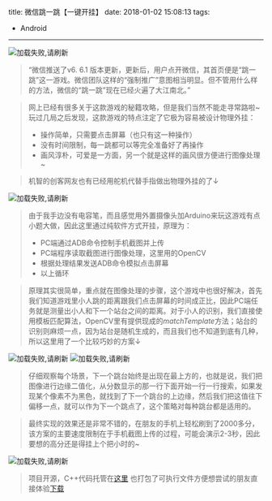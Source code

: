 title: 微信跳一跳【一键开挂】
date: 2018-01-02 15:08:13
tags:
- Android
-----
![加载失败,请刷新](/img/wxjump1.jpg)

> “微信推送了v6. 6.1 版本更新，更新后，用户点开微信，其首页便是“跳一跳”这一游戏。微信团队这样的“强制推广”意图相当明显。但不管用什么样的方法，微信的“跳一跳”现在已经火遍了大江南北。”



> 网上已经有很多关于这款游戏的秘籍攻略，但是我们当然不能走寻常路啦~玩过几局之后发现，这款游戏的特点注定了它极为容易被设计物理外挂：
> * 操作简单，只需要点击屏幕（也只有这一种操作）
> * 没有时间限制，每一跳都可以等完全准备好了再操作
> * 画风淳朴，可爱是一方面，另一个就是这样的画风很方便进行图像处理~



> 机智的创客网友也有已经用舵机代替手指做出物理外挂的了↓

![加载失败,请刷新](/img/wxjump2.gif)

> 由于我手边没有电容笔，而且感觉用外置摄像头加Arduino来玩这游戏有点小题大做，因此这里通过纯软件方式开挂，原理为：
>
> - PC端通过ADB命令控制手机截图并上传
> - PC端程序读取截图进行图像处理，这里用的OpenCV
> - 根据处理结果发送ADB命令模拟点击屏幕
> - 以上循环



> 原理其实很简单，重点就在图像处理的步骤，这个游戏中也很好解决，首先我们知道游戏里小人跳的距离跟我们点击屏幕的时间成正比，因此PC端任务就是测量出小人和下一个站台之间的距离。对于小人的识别，我们直接使用模板匹配算法，OpenCV里有提供现成的*matchTemplate*方法；站台的识别则麻烦一点，因为站台是随机生成的，而且我们也不知道到底有几种，所以这里用了一个比较巧妙的方案↓

![加载失败,请刷新](/img/wxjump3.jpg) ![加载失败,请刷新](/img/wxjump4.jpg)

> 仔细观察每个场景，下一个跳台始终是出现在最上方的，也就是说，我们把图像进行边缘二值化，从分数显示的那一行下面开始一行一行搜索，如果发现某个像素不为黑色，就找到了下一个跳台的上边缘，然后我们把这值往下偏移一点，就可以作为下一个跳点了，这个策略对每种跳台都是适用的。



> 最终实现的效果还是非常不错的，在朋友的手机上轻松刷到了2000多分，该方案的主要速度限制在于手机截图上传的过程，可能会演示2-3秒，因此要想的高分还是得挂上个把小时的~

![加载失败,请刷新](/img/wxjump5.gif)

> 项目开源，C++代码托管在[这里](https://coding.net/u/pengzhihui/p/WxJump/git)
> 也打包了可执行文件方便想尝试的朋友直接体验[下载](https://pan.baidu.com/s/1qYqmIj6)